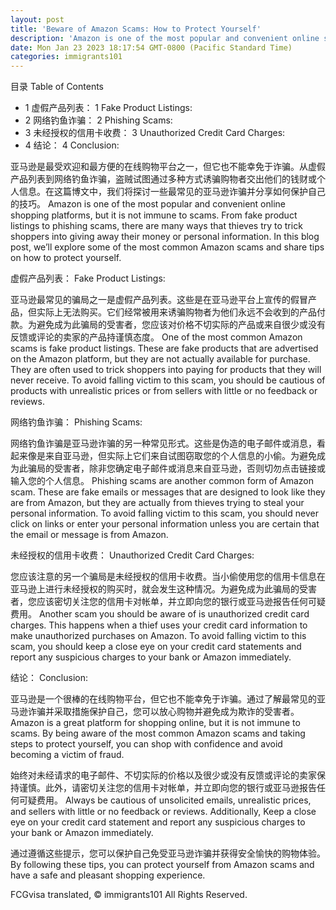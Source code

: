 ```yaml
---
layout: post
title: 'Beware of Amazon Scams: How to Protect Yourself'
description: 'Amazon is one of the most popular and convenient online shopping platforms, but it is not immune to scams. From fake product listings to phishing scams, there are many ways that thieves try to trick shoppers into giving away their money or personal information. In this blog post, we’ll explore some of the most common […]'
date: Mon Jan 23 2023 18:17:54 GMT-0800 (Pacific Standard Time)
categories: immigrants101
---
```


目录	Table of Contents
	
* 1 虚假产品列表：	  1 Fake Product Listings:
* 2 网络钓鱼诈骗：	  2 Phishing Scams:
* 3 未经授权的信用卡收费：	  3 Unauthorized Credit Card Charges:
* 4 结论：	  4 Conclusion:
	
亚马逊是最受欢迎和最方便的在线购物平台之一，但它也不能幸免于诈骗。从虚假产品列表到网络钓鱼诈骗，盗贼试图通过多种方式诱骗购物者交出他们的钱财或个人信息。在这篇博文中，我们将探讨一些最常见的亚马逊诈骗并分享如何保护自己的技巧。	Amazon is one of the most popular and convenient online shopping platforms, but it is not immune to scams. From fake product listings to phishing scams, there are many ways that thieves try to trick shoppers into giving away their money or personal information. In this blog post, we’ll explore some of the most common Amazon scams and share tips on how to protect yourself.
	
虚假产品列表：	Fake Product Listings:
	
亚马逊最常见的骗局之一是虚假产品列表。这些是在亚马逊平台上宣传的假冒产品，但实际上无法购买。它们经常被用来诱骗购物者为他们永远不会收到的产品付款。为避免成为此骗局的受害者，您应该对价格不切实际的产品或来自很少或没有反馈或评论的卖家的产品持谨慎态度。	One of the most common Amazon scams is fake product listings. These are fake products that are advertised on the Amazon platform, but they are not actually available for purchase. They are often used to trick shoppers into paying for products that they will never receive. To avoid falling victim to this scam, you should be cautious of products with unrealistic prices or from sellers with little or no feedback or reviews.
	
网络钓鱼诈骗：	Phishing Scams:
	
网络钓鱼诈骗是亚马逊诈骗的另一种常见形式。这些是伪造的电子邮件或消息，看起来像是来自亚马逊，但实际上它们来自试图窃取您的个人信息的小偷。为避免成为此骗局的受害者，除非您确定电子邮件或消息来自亚马逊，否则切勿点击链接或输入您的个人信息。	Phishing scams are another common form of Amazon scam. These are fake emails or messages that are designed to look like they are from Amazon, but they are actually from thieves trying to steal your personal information. To avoid falling victim to this scam, you should never click on links or enter your personal information unless you are certain that the email or message is from Amazon.
	
未经授权的信用卡收费：	Unauthorized Credit Card Charges:
	
您应该注意的另一个骗局是未经授权的信用卡收费。当小偷使用您的信用卡信息在亚马逊上进行未经授权的购买时，就会发生这种情况。为避免成为此骗局的受害者，您应该密切关注您的信用卡对帐单，并立即向您的银行或亚马逊报告任何可疑费用。	Another scam you should be aware of is unauthorized credit card charges. This happens when a thief uses your credit card information to make unauthorized purchases on Amazon. To avoid falling victim to this scam, you should keep a close eye on your credit card statements and report any suspicious charges to your bank or Amazon immediately.
	
结论：	Conclusion:
	
亚马逊是一个很棒的在线购物平台，但它也不能幸免于诈骗。通过了解最常见的亚马逊诈骗并采取措施保护自己，您可以放心购物并避免成为欺诈的受害者。	Amazon is a great platform for shopping online, but it is not immune to scams. By being aware of the most common Amazon scams and taking steps to protect yourself, you can shop with confidence and avoid becoming a victim of fraud.
	
始终对未经请求的电子邮件、不切实际的价格以及很少或没有反馈或评论的卖家保持谨慎。此外，请密切关注您的信用卡对帐单，并立即向您的银行或亚马逊报告任何可疑费用。	Always be cautious of unsolicited emails, unrealistic prices, and sellers with little or no feedback or reviews. Additionally, Keep a close eye on your credit card statement and report any suspicious charges to your bank or Amazon immediately.
	
通过遵循这些提示，您可以保护自己免受亚马逊诈骗并获得安全愉快的购物体验。	By following these tips, you can protect yourself from Amazon scams and have a safe and pleasant shopping experience.

FCGvisa translated, © immigrants101 All Rights Reserved.
